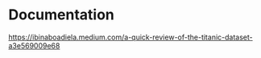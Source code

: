 # Documentation 
 https://ibinaboadiela.medium.com/a-quick-review-of-the-titanic-dataset-a3e569009e68